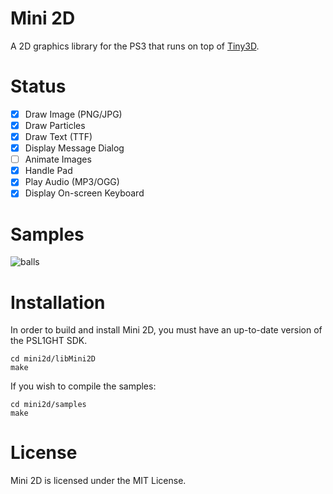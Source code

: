 # Mini 2D
A 2D graphics library for the PS3 that runs on top of [Tiny3D](https://github.com/Estwald/PSDK3v2/tree/master/libraries-src/Tiny3D).

# Status
- [x] Draw Image (PNG/JPG)
- [x] Draw Particles
- [x] Draw Text (TTF)
- [x] Display Message Dialog
- [ ] Animate Images
- [x] Handle Pad
- [x] Play Audio (MP3/OGG)
- [x] Display On-screen Keyboard

# Samples
![balls](./samples/balls/demo.gif "balls")

# Installation
In order to build and install Mini 2D, you must have an up-to-date version of the PSL1GHT SDK.
~~~~
cd mini2d/libMini2D
make
~~~~

If you wish to compile the samples:
~~~~
cd mini2d/samples
make
~~~~


# License
Mini 2D is licensed under the MIT License.